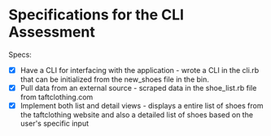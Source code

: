 # Specifications for the CLI Assessment

Specs:
- [x] Have a CLI for interfacing with the application - wrote a CLI in the cli.rb that can be initialized from the new_shoes file in the bin.
- [x] Pull data from an external source - scraped data in the shoe_list.rb file from taftclothing.com
- [x] Implement both list and detail views - displays a entire list of shoes from the taftclothing website and also a detailed list of shoes based on the user's specific input
